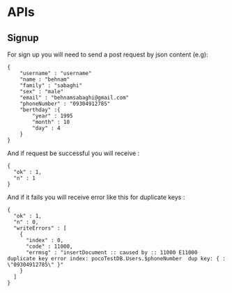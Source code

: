 # APIs

## Signup

For sign up you will need to send a post request by json content (e.g):
```
{
	"username" : "username"
	"name : "behnam"
	"family" : "sabaghi" 
	"sex" : "male"
	"email" : "behnamsabaghi@gmail.com"
	"phoneNumber" : "09304912785"
	"berthday" :{
		"year" : 1995
		"month" : 10
		"day" : 4
	}
}
```
And if request be successful you will receive :
```
{
  "ok" : 1,
  "n" : 1
}
```

And if it fails you will receive error like this for duplicate keys :
```
{
  "ok" : 1,
  "n" : 0,
  "writeErrors" : [
    {
      "index" : 0,
      "code" : 11000,
      "errmsg" : "insertDocument :: caused by :: 11000 E11000 duplicate key error index: pocoTestDB.Users.$phoneNumber  dup key: { : \"09304912785\" }"
    }
  ]
}

```

